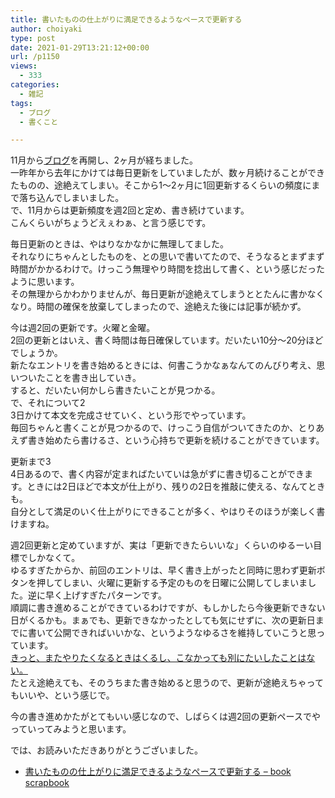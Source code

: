```yaml
---
title: 書いたものの仕上がりに満足できるようなペースで更新する
author: choiyaki
type: post
date: 2021-01-29T13:21:12+00:00
url: /p1150
views:
  - 333
categories:
  - 雑記
tags:
  - ブログ
  - 書くこと

---
```

11月から[ブログ][1]を再開し、2ヶ月が経ちました。  
一昨年から去年にかけては毎日更新をしていましたが、数ヶ月続けることができたものの、途絶えてしまい。そこから1〜2ヶ月に1回更新するくらいの頻度にまで落ち込んでしまいました。  
で、11月からは更新頻度を週2回と定め、書き続けています。  
こんくらいがちょうどえぇわぁ、と言う感じです。

毎日更新のときは、やはりなかなかに無理してました。  
それなりにちゃんとしたものを、との思いで書いてたので、そうなるとまずまず時間がかかるわけで。けっこう無理やり時間を捻出して書く、という感じだったように思います。  
その無理からかわかりませんが、毎日更新が途絶えてしまうととたんに書かなくなり。時間の確保を放棄してしまったので、途絶えた後には記事が続かず。

今は週2回の更新です。火曜と金曜。  
2回の更新とはいえ、書く時間は毎日確保しています。だいたい10分〜20分ほどでしょうか。  
新たなエントリを書き始めるときには、何書こうかなぁなんてのんびり考え、思いついたことを書き出していき。  
すると、だいたい何かしら書きたいことが見つかる。  
で、それについて2  
3日かけて本文を完成させていく、という形でやっています。  
毎回ちゃんと書くことが見つかるので、けっこう自信がついてきたのか、とりあえず書き始めたら書けるさ、という心持ちで更新を続けることができています。

更新まで3  
4日あるので、書く内容が定まればたいていは急がずに書き切ることができます。ときには2日ほどで本文が仕上がり、残りの2日を推敲に使える、なんてときも。  
自分として満足のいく仕上がりにできることが多く、やはりそのほうが楽しく書けますね。

週2回更新と定めていますが、実は「更新できたらいいな」くらいのゆるーい目標でしかなくて。  
ゆるすぎたからか、前回のエントリは、早く書き上がったと同時に思わず更新ボタンを押してしまい、火曜に更新する予定のものを日曜に公開してしまいました。逆に早く上げすぎたパターンです。  
順調に書き進めることができているわけですが、もしかしたら今後更新できない日がくるかも。まぁでも、更新できなかったとしても気にせずに、次の更新日までに書いて公開できればいいかな、というようなゆるさを維持していこうと思っています。  
[きっと、またやりたくなるときはくるし、こなかっても別にたいしたことはない。][2]  
たとえ途絶えても、そのうちまた書き始めると思うので、更新が途絶えちゃってもいいや、という感じで。

今の書き進めかたがとてもいい感じなので、しばらくは週2回の更新ペースでやっていってみようと思います。

では、お読みいただきありがとうございました。

  * [書いたものの仕上がりに満足できるようなペースで更新する &#8211; book scrapbook][3]

 [1]: https://scrapbox.io/choiyaki-hondana/%E3%83%96%E3%83%AD%E3%82%B0
 [2]: https://scrapbox.io/choiyaki-hondana/%E3%81%8D%E3%81%A3%E3%81%A8%E3%80%81%E3%81%BE%E3%81%9F%E3%82%84%E3%82%8A%E3%81%9F%E3%81%8F%E3%81%AA%E3%82%8B%E3%81%A8%E3%81%8D%E3%81%AF%E3%81%8F%E3%82%8B%E3%81%97%E3%80%81%E3%81%93%E3%81%AA%E3%81%8B%E3%81%A3%E3%81%A6%E3%82%82%E5%88%A5%E3%81%AB%E3%81%9F%E3%81%84%E3%81%97%E3%81%9F%E3%81%93%E3%81%A8%E3%81%AF%E3%81%AA%E3%81%84%E3%80%82
 [3]: https://scrapbox.io/choiyaki-hondana/%E6%9B%B8%E3%81%84%E3%81%9F%E3%82%82%E3%81%AE%E3%81%AE%E4%BB%95%E4%B8%8A%E3%81%8C%E3%82%8A%E3%81%AB%E6%BA%80%E8%B6%B3%E3%81%A7%E3%81%8D%E3%82%8B%E3%82%88%E3%81%86%E3%81%AA%E3%83%9A%E3%83%BC%E3%82%B9%E3%81%A7%E6%9B%B4%E6%96%B0%E3%81%99%E3%82%8B